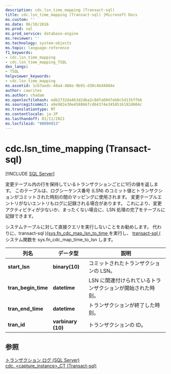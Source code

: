 ```yaml
---
description: cdc.lsn_time_mapping (Transact-sql)
title: cdc.lsn_time_mapping (Transact-sql) |Microsoft Docs
ms.custom: ''
ms.date: 06/10/2016
ms.prod: sql
ms.prod_service: database-engine
ms.reviewer: ''
ms.technology: system-objects
ms.topic: language-reference
f1_keywords:
- cdc.lsn_time_mapping
- cdc.lsn_time_mapping_TSQL
dev_langs:
- TSQL
helpviewer_keywords:
- cdc.lsn_time_mapping
ms.assetid: 1cb7aedc-48a4-486e-9b91-d30c4bd4084e
author: cawrites
ms.author: chadam
ms.openlocfilehash: edb2732da4b3d2dba2c8dfa0947eb0c5d135ffb6
ms.sourcegitcommit: a9e982e30e458866fcd64374e3458516182d604c
ms.translationtype: MT
ms.contentlocale: ja-JP
ms.lasthandoff: 01/11/2021
ms.locfileid: "98094913"
---
```

# <a name="cdclsn_time_mapping-transact-sql"></a>cdc.lsn_time_mapping (Transact-sql)
[!INCLUDE [SQL Server](../../includes/applies-to-version/sqlserver.md)]

  変更テーブル内の行を保持しているトランザクションごとに1行の値を返します。 このテーブルは、ログシーケンス番号 (LSN) のコミット値とトランザクションがコミットされた時刻の間のマッピングに使用されます。 変更テーブルエントリがないエントリもログに記録される場合があります。 これにより、変更アクティビティが少ないか、まったくない場合に、LSN 処理の完了をテーブルに記録できます。  
  
 システムテーブルに対して直接クエリを実行しないことをお勧めします。 代わりに、transact-sql [&#41;&#40;sys.fn_cdc_map_lsn_to_time ](../../relational-databases/system-functions/sys-fn-cdc-map-lsn-to-time-transact-sql.md) を実行し、 [transact-sql &#40;](../../relational-databases/system-functions/sys-fn-cdc-map-time-to-lsn-transact-sql.md) システム関数を sys.fn_cdc_map_time_to_lsn します。  
    
|列名|データ型|説明|  
|-----------------|---------------|-----------------|  
|**start_lsn**|**binary(10)**|コミットされたトランザクションの LSN。|  
|**tran_begin_time**|**datetime**|LSN に関連付けられているトランザクションが開始された時刻。|  
|**tran_end_time**|**datetime**|トランザクションが終了した時刻。|  
|**tran_id**|**varbinary (10)**|トランザクションの ID。|  
  
## <a name="see-also"></a>参照  
 [トランザクション ログ &#40;SQL Server&#41;](../../relational-databases/logs/the-transaction-log-sql-server.md)   
 [cdc. &#60;capture_instance&#62;_CT &#40;Transact-sql&#41;](../../relational-databases/system-tables/cdc-capture-instance-ct-transact-sql.md)  
  
  
